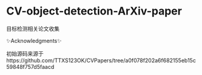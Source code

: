 # CV-object-detection-ArXiv-paper
目标检测相关论文收集

✨Acknowledgments✨

初始源码来源于https://github.com/TTXS123OK/CVPapers/tree/a0f078f202a6f682155eb15c59848f757d5faacd
